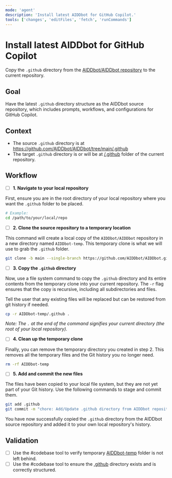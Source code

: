 ```yaml
---
mode: 'agent'
description: 'Install latest AIDDbot for GitHub Copilot.'
tools: ['changes', 'editFiles', 'fetch', 'runCommands']
---
```


# Install latest AIDDbot for GitHub Copilot

Copy the `.github` directory from the [AIDDbot/AIDDbot repository](https://github.com/AIDDbot/AIDDbot) to the current repository.

## Goal

Have the latest `.github` directory structure as the AIDDbot source repository, which includes prompts, workflows, and configurations for GitHub Copilot.

## Context

- The source `.github` directory is at https://github.com/AIDDbot/AIDDbot/tree/main/.github
- The target `.github` directory is or will be at [/.github](/.github) folder of the current repository.

## Workflow

- [ ] **1. Navigate to your local repository**

First, ensure you are in the root directory of your local repository where you want the `.github` folder to be placed.

```bash
# Example:
cd /path/to/your/local/repo
```

- [ ] **2. Clone the source repository to a temporary location**

This command will create a local copy of the `AIDDbot/AIDDbot` repository in a new directory named `AIDDbot-temp`. This temporary clone is what we will use to grab the `.github` folder.

```bash
git clone -b main --single-branch https://github.com/AIDDbot/AIDDbot.git AIDDbot-temp
```

- [ ] **3. Copy the `.github` directory**

Now, use a file system command to copy the `.github` directory and its entire contents from the temporary clone into your current repository. The `-r` flag ensures that the copy is recursive, including all subdirectories and files. 

Tell the user that any existing files will be replaced but can be restored from git history if needed.

```bash
cp -r AIDDbot-temp/.github .
```

_Note: The `.` at the end of the command signifies your current directory (the root of your local repository)._

- [ ] **4. Clean up the temporary clone**

Finally, you can remove the temporary directory you created in step 2. This removes all the temporary files and the Git history you no longer need.

```bash
rm -rf AIDDbot-temp
```

- [ ] **5. Add and commit the new files**

The files have been copied to your local file system, but they are not yet part of your Git history. Use the following commands to stage and commit them.

```bash
git add .github
git commit -m "chore: Add/Update .github directory from AIDDbot repository"
```

You have now successfully copied the `.github` directory from the AIDDbot source repository and added it to your own local repository's history.

## Validation

- [ ] Use the #codebase tool to verify temporary [AIDDbot-temp](/AIDDbot-temp) folder is not left behind.
- [ ] Use the #codebase tool to ensure the [.github](/.github) directory exists and is correctly structured.
